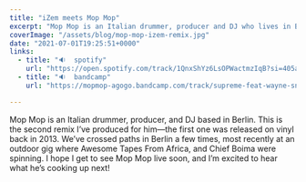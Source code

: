 ```yaml
---
title: "iZem meets Mop Mop"
excerpt: "Mop Mop is an Italian drummer, producer and DJ who lives in Berlin. This is the second remix I did for him..."
coverImage: "/assets/blog/mop-mop-izem-remix.jpg"
date: "2021-07-01T19:25:51+0000"
links:
  - title: "🔉  spotify"
    url: "https://open.spotify.com/track/1QnxShYz6LsOPWactmzIqB?si=405a4231770b4b3c"
  - title: "🔉  bandcamp"
    url: "https://mopmop-agogo.bandcamp.com/track/supreme-feat-wayne-snow-izem-remix"

---
```


Mop Mop is an Italian drummer, producer, and DJ based in Berlin. This is the second remix I’ve produced for him—the first one was released on vinyl back in 2013. We’ve crossed paths in Berlin a few times, most recently at an outdoor gig where Awesome Tapes From Africa, and Chief Boima were spinning. I hope I get to see Mop Mop live soon, and I’m excited to hear what he’s cooking up next!
